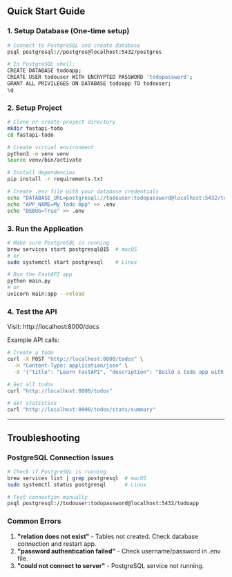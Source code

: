 ## Quick Start Guide

### 1. Setup Database (One-time setup)

```bash
# Connect to PostgreSQL and create database
psql postgresql://postgres@localhost:5432/postgres

# In PostgreSQL shell:
CREATE DATABASE todoapp;
CREATE USER todouser WITH ENCRYPTED PASSWORD 'todopassword';
GRANT ALL PRIVILEGES ON DATABASE todoapp TO todouser;
\q
```

### 2. Setup Project

```bash
# Clone or create project directory
mkdir fastapi-todo
cd fastapi-todo

# Create virtual environment
python3 -m venv venv
source venv/bin/activate

# Install dependencies
pip install -r requirements.txt

# Create .env file with your database credentials
echo "DATABASE_URL=postgresql://todouser:todopassword@localhost:5432/todoapp" > .env
echo "APP_NAME=My Todo App" >> .env
echo "DEBUG=True" >> .env
```

### 3. Run the Application

```bash
# Make sure PostgreSQL is running
brew services start postgresql@15  # macOS
# or
sudo systemctl start postgresql    # Linux

# Run the FastAPI app
python main.py
# or
uvicorn main:app --reload
```

### 4. Test the API

Visit: http://localhost:8000/docs

Example API calls:

```bash
# Create a todo
curl -X POST "http://localhost:8000/todos" \
  -H "Content-Type: application/json" \
  -d '{"title": "Learn FastAPI", "description": "Build a todo app with PostgreSQL"}'

# Get all todos
curl "http://localhost:8000/todos"

# Get statistics
curl "http://localhost:8000/todos/stats/summary"
```

---

## Troubleshooting

### PostgreSQL Connection Issues

```bash
# Check if PostgreSQL is running
brew services list | grep postgresql  # macOS
sudo systemctl status postgresql      # Linux

# Test connection manually
psql postgresql://todouser:todopassword@localhost:5432/todoapp
```

### Common Errors

1. **"relation does not exist"** - Tables not created. Check database connection and restart app.
2. **"password authentication failed"** - Check username/password in .env file.
3. **"could not connect to server"** - PostgreSQL service not running.
